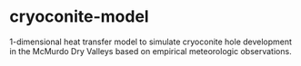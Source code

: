 # cryoconite-model
1-dimensional heat transfer model to simulate cryoconite hole development in the McMurdo Dry Valleys based on empirical meteorologic observations.
